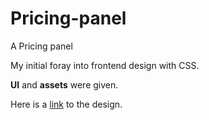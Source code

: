 # Pricing-panel
  
  A Pricing panel
  
  My initial foray into frontend design with CSS.
  
  **UI** and **assets** were given.
  
  Here is a [link](https://izu-33.github.io/pricing-panel/) to the design.
